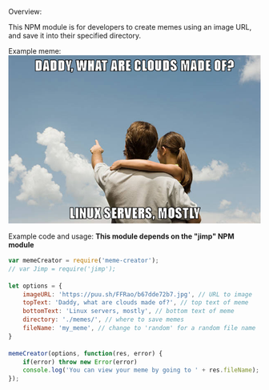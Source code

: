 Overview:

This NPM module is for developers to create memes using an image URL, and save it into their specified directory.

Example meme:
![Meme](/memes/my_meme.jpeg)

Example code and usage:
**This module depends on the "jimp" NPM module**

```javascript
var memeCreator = require('meme-creator');
// var Jimp = require('jimp');

let options = {
    imageURL: 'https://puu.sh/FFRao/b67dde72b7.jpg', // URL to image
    topText: 'Daddy, what are clouds made of?', // top text of meme
    bottomText: 'Linux servers, mostly', // bottom text of meme
    directory: './memes/', // where to save memes
    fileName: 'my_meme', // change to 'random' for a random file name
}

memeCreator(options, function(res, error) {
    if(error) throw new Error(error)
    console.log('You can view your meme by going to ' + res.fileName);
});
```
